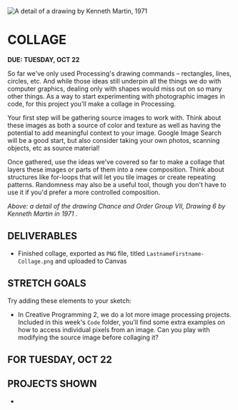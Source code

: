 ![A detail of a drawing by Kenneth Martin, 1971](https://raw.githubusercontent.com/jeffThompson/CreativeProgramming1/master/Images/Week04_Randomness/ChanceAndOrderGroupVII-Drawing6_KennethMartin_1971-DETAIL.jpg)

# COLLAGE  

**DUE: TUESDAY, OCT 22**  

So far we've only used Processing's drawing commands – rectangles, lines, circles, etc. And while those ideas still underpin all the things we do with computer graphics, dealing only with shapes would miss out on so many other things. As a way to start experimenting with photographic images in code, for this project you'll make a collage in Processing.

Your first step will be gathering source images to work with. Think about these images as both a source of color and texture as well as having the potential to add meaningful context to your image. Google Image Search will be a good start, but also consider taking your own photos, scanning objects, etc as source material!

Once gathered, use the ideas we've covered so far to make a collage that layers these images or parts of them into a new composition. Think about structures like for-loops that will let you tile images or create repeating patterns. Randomness may also be a useful tool, though you don't have to use it if you'd prefer a more controlled composition.

*Above: a detail of the drawing *Chance and Order Group VII, Drawing 6* by Kenneth Martin in 1971
.*  


## DELIVERABLES  

* Finished collage, exported as `PNG` file, titled `LastnameFirstname-Collage.png` and uploaded to Canvas  


## STRETCH GOALS  
Try adding these elements to your sketch:

* In Creative Programming 2, we do a lot more image processing projects. Included in this week's `Code` folder, you'll find some extra examples on how to access individual pixels from an image. Can you play with modifying the source image before collaging it?


## FOR TUESDAY, OCT 22  



## PROJECTS SHOWN  
* 